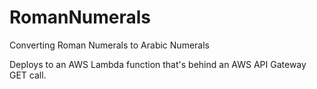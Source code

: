 # RomanNumerals
Converting Roman Numerals to Arabic Numerals

Deploys to an AWS Lambda function that's behind an AWS API Gateway GET call.
